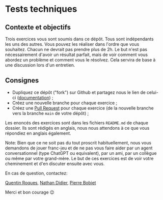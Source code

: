 # Tests techniques

## Contexte et objectifs

Trois exercices vous sont soumis dans ce dépôt. Tous sont indépendants les uns des autres. Vous pouvez les réaliser dans l'ordre que vous souhaitez.
Chacun ne devrait pas prendre plus de 2h. Le but n'est pas nécessairement d'avoir un résultat parfait, mais de voir comment vous abordez un problème et comment vous le résolvez. Cela servira de base à une discussion lors d'un entretien.

## Consignes

- Dupliquez ce dépôt ("fork") sur Github et partagez nous le lien de celui-ci ([documentation](https://docs.github.com/fr/get-started/quickstart/fork-a-repo)) ;
- Créez une nouvelle branche pour chaque exercice ;
- Créez une [Pull Request](https://docs.github.com/en/pull-requests/collaborating-with-pull-requests/proposing-changes-to-your-work-with-pull-requests/creating-a-pull-request) pour chaque exercice (de la nouvelle branche vers la branche `main` de votre dépôt) ;

Les enoncés des exercices sont dans les fichiers `README.md` de chaque dossier. Ils sont rédigés en anglais, nous nous attendons à ce que vous répondiez en anglais également.

Note: Bien que ce ne soit pas du tout proscrit habituellement, nous vous demandons de jouer franc-jeu et de ne pas vous faire aider par un agent conversationnel (type ChatGPT ou equivalent), par un ami, par un collègue ou même par votre grand-mère. Le but de ces exercices est de voir votre cheminement et d'en discuter ensuite avec vous.

En cas de question, contactez:

[Quentin Roques](mailto:quentin.roques@knplabs.com),
[Nathan Didier](mailto:nathan.didier@knplabs.com),
[Pierre Bobiet](mailto:pierre.bobiet@knplabs.com)

Merci et bon courage 😉
